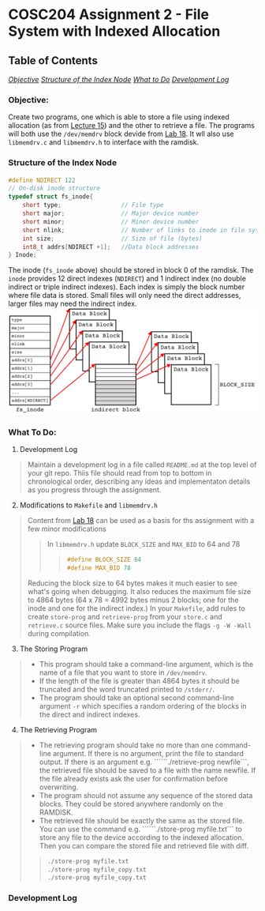# COSC204 Assignment 2 - File System with Indexed Allocation
## Table of Contents
[*Objective*](#objective)
[*Structure of the Index Node*](#structure-of-the-index-node)
[*What to Do*](#what-to-do)
[*Development Log*](#development-log)
### Objective:
Create two programs, one which is able to store a file using indexed allocation (as from [Lecture 15](https://blackboard.otago.ac.nz/bbcswebdav/pid-3172094-dt-content-rid-20854941_1/courses/COSC204_S2DNI_2023/l15.pdf)) and the other to retrieve a file. The programs will both use the ```/dev/memdrv``` block devide from [Lab 18](https://blackboard.otago.ac.nz/bbcswebdav/pid-3213642-dt-content-rid-20939814_1/courses/COSC204_S2DNI_2023/lab18.pdf). It wll also use ```libmemdrv.c``` and ```libmemdrv.h``` to interface with the ramdisk.
### Structure of the Index Node
```c
#define NDIRECT 122
// On-disk inode structure
typedef struct fs_inode{
    short type;                 // File type
    short major;                // Major device number
    short minor;                // Minor device number
    short nlink;                // Number of links to inode in file system
    int size;                   // Size of file (bytes)
    int8_t addrs[NDIRECT +1];   //Data block addresses
} Inode;
```
The inode (```fs_inode``` above) should be stored in block 0 of the ramdisk. The ```inode``` provides 12 direct indexes (```NDIRECT```) and 1 indirect index (no double indirect or triple indirect indexes). Each index is simply the block number where file data is stored. Small files will only need the direct addresses, larger files may need the indirect index.
![inode structure](inodeStructure.png)
### What To Do:
1. Development Log
> Maintain a development log in a file called ```README.md``` at the top level of your git repo. Thiis file should read from top to bottom in chronological order, describing any ideas and implementaton details as you progress through the assignment.
2. Modifications to ```Makefile``` and ```libmemdrv.h```
> Content from [Lab 18](https://blackboard.otago.ac.nz/bbcswebdav/pid-3213642-dt-content-rid-20939814_1/courses/COSC204_S2DNI_2023/lab18.pdf) can be used as a basis for ths assignment with a few minor modifications
>> In ```libmemdrv.h``` update ```BLOCK_SIZE``` and ```MAX_BID``` to 64 and 78
>>> ```c
>>> #define BLOCK_SIZE 64
>>> #define MAX_BID 78
>>> ```
> Reducing the block size to 64 bytes makes it much easier to see what's going when debugging. It also reduces the maximum file size to 4864 bytes (64 x 78 = 4992 bytes minus 2 blocks; one for the inode and one for the indirect index.)
> In your ```Makefile```, add rules to create ```store-prog``` and ```retrieve-prog``` from your ```store.c``` and ```retrieve.c``` source files. Make sure you include the flags ```-g -W -Wall``` during compilation.
3. The Storing Program
> - This program should take a command-line argument, which is the name of a file that you want to store in ```/dev/memdrv```.
> - If the length of the file is greater than 4864 bytes it should be truncated and the word truncated printed to ```/stderr/```.
> - The program should take an optional second command-line argument ```-r``` which specifies a random ordering of the blocks in the direct and indirect indexes.
4. The Retrieving Program
> - The retrieving program should take no more than one command-line argument. If there is no argument, print the file to standard output. If there is an argument e.g. ``````./retrieve-prog newfile```, the retrieved file should be saved to a file with the name newfile. If the file already exists ask the user for confirmation before overwriting.
> - The program should not assume any sequence of the stored data blocks. They could be stored anywhere randomly on the RAMDISK.
> - The retrieved file should be exactly the same as the stored file. You can use the command e.g. ``````./store-prog myfile.txt``` to store any file to the device according to the indexed allocation. Then you can compare the stored file and retrieved file with diff.
>> ```c
>> ./store-prog myfile.txt
>> ./store-prog myfile_copy.txt
>> ./store-prog myfile_copy.txt
>> ```
### Development Log
